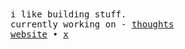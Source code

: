 <samp>
i like building stuff.
<br>
currently working on - <a href="https://github.com/axdrsh/thoughts">thoughts</a>
<br>
<a href="https://axdrsh.vercel.app">website</a>  •  <a href="https://x.com/axdrsh">x</a>
</samp>

